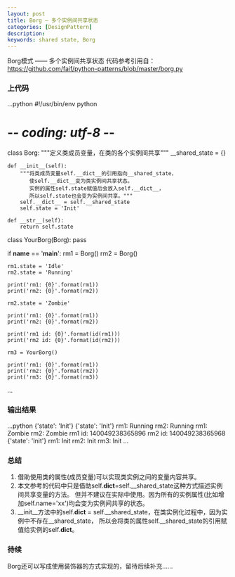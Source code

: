 ```yaml
---
layout: post
title: Borg — 多个实例间共享状态
categories: [DesignPattern]
description: 
keywords: shared state, Borg
---
```


Borg模式 —— 多个实例间共享状态
代码参考引用自：https://github.com/faif/python-patterns/blob/master/borg.py

### 上代码
...python
#!/usr/bin/env python
# -*- coding: utf-8 -*-

class Borg:
    """定义类成员变量，在类的各个实例间共享"""
    __shared_state = {}

    def __init__(self):
        """将类成员变量self.__dict__的引用指向__shared_state，
           使self.__dict__变为类实例间共享状态。
           实例的属性self.state赋值后会放入self.__dict__，
           所以self.state也会变为实例间共享。"""
        self.__dict__ = self.__shared_state
        self.state = 'Init'

    def __str__(self):
        return self.state


class YourBorg(Borg):
    pass

if __name__ == '__main__':
    rm1 = Borg()
    rm2 = Borg()

    rm1.state = 'Idle'
    rm2.state = 'Running'

    print('rm1: {0}'.format(rm1))
    print('rm2: {0}'.format(rm2))

    rm2.state = 'Zombie'

    print('rm1: {0}'.format(rm1))
    print('rm2: {0}'.format(rm2))

    print('rm1 id: {0}'.format(id(rm1)))
    print('rm2 id: {0}'.format(id(rm2)))

    rm3 = YourBorg()

    print('rm1: {0}'.format(rm1))
    print('rm2: {0}'.format(rm2))
    print('rm3: {0}'.format(rm3))
...

### 输出结果
...python
{'state': 'Init'}
{'state': 'Init'}
rm1: Running
rm2: Running
rm1: Zombie
rm2: Zombie
rm1 id: 140049238365896
rm2 id: 140049238365968
{'state': 'Init'}
rm1: Init
rm2: Init
rm3: Init
...

### 总结
1. 借助使用类的属性(成员变量)可以实现类实例之间的变量内容共享。
2. 本文参考的代码中只是借助self.__dict__=self.__shared_state这种方式描述实例间共享变量的方法。
   但并不建议在实际中使用。因为所有的实例属性(比如增加self.name='xx')均会变为实例间共享的状态。
3. __init__方法中的self.__dict__ = self.__shared_state，在类实例化过程中，因为实例中不存在__shared_state，
   所以会将类的属性self.__shared_state的引用赋值给实例的self.__dict__。


### 待续
Borg还可以写成使用装饰器的方式实现的，留待后续补充……

